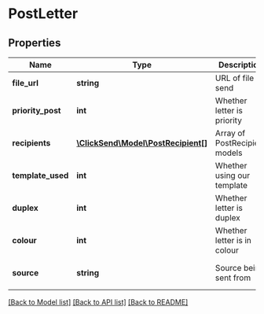 # PostLetter

## Properties
Name | Type | Description | Notes
------------ | ------------- | ------------- | -------------
**file_url** | **string** | URL of file to send | 
**priority_post** | **int** | Whether letter is priority | [optional] [default to 0]
**recipients** | [**\ClickSend\Model\PostRecipient[]**](PostRecipient.md) | Array of PostRecipient models | 
**template_used** | **int** | Whether using our template | [optional] [default to 0]
**duplex** | **int** | Whether letter is duplex | [optional] [default to 0]
**colour** | **int** | Whether letter is in colour | [optional] [default to 0]
**source** | **string** | Source being sent from | [optional] [default to 'sdk']

[[Back to Model list]](../README.md#documentation-for-models) [[Back to API list]](../README.md#documentation-for-api-endpoints) [[Back to README]](../README.md)


